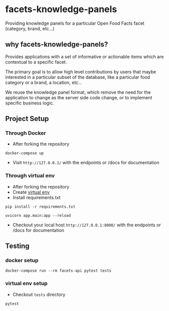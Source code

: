 # facets-knowledge-panels
Providing knowledge panels for a particular Open Food Facts facet (category, brand, etc...)

## why facets-knowledge-panels?

Provides applications with a set of informative or actionable items which are contextual to a specific facet.

The primary goal is to allow high level contributions by users that maybe interested in a particular subset of the database, like a particular food category or a brand, a location, etc...

We reuse the knowledge panel format, which remove the need for the application to change as the server side code change, or to implement specific business logic.


## Project Setup

### Through Docker

- After forking the repository
```
docker-compose up
```
- Visit `http://127.0.0.1/` with the endpoints or /docs for documentation

### Through virtual env

- After forking the repository
- Create [virtual env](https://docs.python.org/3/library/venv.html)
- Install requirements.txt
```
pip install -r requirements.txt
```
```
uvicorn app.main:app --reload
```
- Checkout your local host `http://127.0.0.1:8000/` with the endpoints or /docs for documentation

## Testing

### docker setup
```
docker-compose run --rm facets-api pytest tests
```

### virtual env setup
- Checkout `tests` directory
```
pytest 
```

